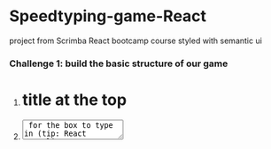 # Speedtyping-game-React
project from Scrimba React bootcamp course styled with semantic ui

### Challenge 1: build the basic structure of our game 
1. <h1> title at the top
1. <textarea> for the box to type in (tip: React normalizes <textarea /> to be more like <input />, 
so it can be used as a self-closing element and uses the `value` property to set its contents)
1. <h4> to display the amount of time remaining
1. <button> to start the game
1. Another <h1> to display the word count

### Challenge 2: Using hooks, track the state of the text in the textarea on every keystroke
To verify it's working, you could just console.log the state on every change

### Challenge 3: Create a function to calculate the number of separate words in the `text` state
For now, just console.log the word count when the button gets clicked to test it out.

## Challenge 4:
1. Create state to hold the current value of the countdown timer.
Display this time in the "Time Remaining" header
1. Set up an effect that runs every time the `timeRemaining` changes
The effect should wait 1 second, then decrement the `timeRemaining` by 1
Hint: use `setTimeout` instead of `setInterval`. This will help you avoid a lot of extra work.
Warning: there will be a bug in this, but we'll tackle that next
1. Make it so the effect won't run if the time is already at 0

### Challenge 5:
Make it so clicking the Start button starts the timer instead of it starting on refresh
(Hint: use a new state variable to indicate if the game should be running or not)

### Challenge 6:
* When the timer reaches 0, count the number of words the user typed in and display it in the "Word count" section
* After the game ends, make it so the user can click the Start button againto play a second time

### Challenge 7:
Make the input box focus (DOM elements have a method called .focus()) immediately when the game starts
